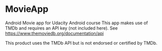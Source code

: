 # MovieApp
Android Movie app for Udacity Android course
This app makes use of TMDb and requires an API key (not included here).
See https://www.themoviedb.org/documentation/api

This product uses the TMDb API but is not endorsed or certified by TMDb.
